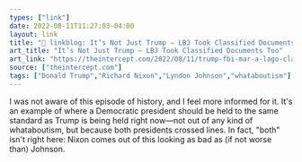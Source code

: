 ```yaml
---
types: ["link"]
date: 2022-08-11T11:27:03-04:00
layout: link
title: "🔗 linkblog: It’s Not Just Trump — LBJ Took Classified Documents Too'"
art_title: "It’s Not Just Trump — LBJ Took Classified Documents Too"
art_link: "https://theintercept.com/2022/08/11/trump-fbi-mar-a-lago-classified-documents-lbj/"
source: ["theintercept.com"]
tags: ["Donald Trump","Richard Nixon","Lyndon Johnson","whataboutism"]
---
```

I was not aware of this episode of history, and I feel more informed for it. It's an example of where a Democratic president should be held to the same standard as Trump is being held right now—not out of any kind of whataboutism, but because both presidents crossed lines. In fact, "both" isn't right here: Nixon comes out of this looking as bad as (if not worse than) Johnson.
 
